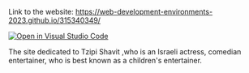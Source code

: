 
Link to the website: https://web-development-environments-2023.github.io/315340349/

[![Open in Visual Studio Code](https://classroom.github.com/assets/open-in-vscode-c66648af7eb3fe8bc4f294546bfd86ef473780cde1dea487d3c4ff354943c9ae.svg)](https://classroom.github.com/online_ide?assignment_repo_id=10593576&assignment_repo_type=AssignmentRepo)

The site dedicated to Tzipi Shavit ,who is an Israeli actress, comedian entertainer, who is best known as a children's entertainer.
